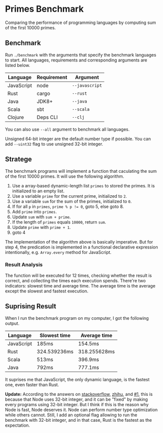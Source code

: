 # Primes Benchmark

Comparing the performance of programming languages by computing sum of the first 10000 primes.

## Benchmark

Run `./benchmark` with the arguments that specify the benchmark languages to start. All languages, requirements and corresponding arguments are listed below.

| Language   | Requirement | Argument       |
| ---------- | ----------- | -------------- |
| JavaScript | node        | `--javascript` |
| Rust       | cargo       | `--rust`       |
| Java       | JDK8+       | `--java`       |
| Scala      | sbt         | `--scala`      |
| Clojure    | Deps CLI    | `--clj`        |

You can also use `--all` argument to benchmark all languages.

Unsigned 64-bit integer are the default number type if possible. You can add `--uint32` flag to use unsigned 32-bit integer.

## Stratege

The benchmark programs will implement a function that caculating the sum of the first 10000 primes. It will use the following algorithm.

1. Use a array-based dynamic-length list `primes` to stored the primes. It is initialized to an empty list.
2. Use a variable `prime` for the current prime, initialized to `2`.
3. Use a variable `sum` for the sum of the primes, initialized to `0`.
4. If for all `p` in `primes`, `prime % p != 0`, goto 5, else goto 8.
5. Add `prime` into `primes`.
6. Update `sum` with `sum + prime`.
7. If the length of `primes` equals `10000`, return `sum`.
8. Update `prime` with `prime + 1`.
9. goto 4

The implementation of the algorithm above is basically imperative. But for step 4, the predication is implemented in a functional declarative expression intentionally, e.g. `Array.every` method for JavaScript.

### Result Analysis

The function will be executed for 12 times, checking whether the result is correct, and collecting the times each execution spends. There're two indicators: slowest time and average time. The average time is the average except the slowest and fastest execution.

## Suprising Result

When I run the benchmark program on my computer, I got the following output.

| Language   | Slowest time | Average time |
| ---------- | ------------ | ------------ |
| JavaScript | 185ms        | 154.5ms      |
| Rust       | 324.539236ms | 318.255628ms |
| Scala      | 513ms        | 396.9ms      |
| Java       | 792ms        | 777.1ms      |

It suprises me that JavaScript, the only dynamic language, is the fastest one, even faster than Rust.

**Update:** According to the answers on [stackoverflow](https://stackoverflow.com/questions/54828815/why-is-typescript-on-nodejs-faster-than-rust-in-computing-the-sum-of-the-primes), [zhihu](https://www.zhihu.com/question/313287251), and [#1](https://github.com/Jason5Lee/primes_benchmark/issues/1), this is because that Node uses 32-bit integer, and it can be "fixed" by making every programs using 32-bit integer. But I think if this is the reason why Node is fast, Node deserves it. Node can perform number type optimization while others cannot. Still, I add an optional flag allowing to run the benchmark with 32-bit integer, and in that case, Rust is the fastest as the expectation.
